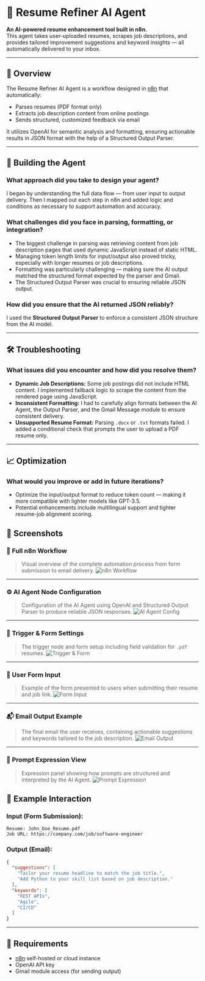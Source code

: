 # 📄 Resume Refiner AI Agent

**An AI-powered resume enhancement tool built in n8n.**  
This agent takes user-uploaded resumes, scrapes job descriptions, and provides tailored improvement suggestions and keyword insights — all automatically delivered to your inbox.

---

## 🚀 Overview

The Resume Refiner AI Agent is a workflow designed in [n8n](https://n8n.io) that automatically:

- Parses resumes (PDF format only)
- Extracts job description content from online postings
- Sends structured, customized feedback via email

It utilizes OpenAI for semantic analysis and formatting, ensuring actionable results in JSON format with the help of a Structured Output Parser.

---

## 🧠 Building the Agent

### What approach did you take to design your agent?

I began by understanding the full data flow — from user input to output delivery. Then I mapped out each step in n8n and added logic and conditions as necessary to support automation and accuracy.

### What challenges did you face in parsing, formatting, or integration?

- The biggest challenge in parsing was retrieving content from job description pages that used dynamic JavaScript instead of static HTML.  
- Managing token length limits for input/output also proved tricky, especially with longer resumes or job descriptions.  
- Formatting was particularly challenging — making sure the AI output matched the structured format expected by the parser and Gmail.  
- The Structured Output Parser was crucial to ensuring reliable JSON output.

### How did you ensure that the AI returned JSON reliably?

I used the **Structured Output Parser** to enforce a consistent JSON structure from the AI model.

---

## 🛠️ Troubleshooting

### What issues did you encounter and how did you resolve them?

- **Dynamic Job Descriptions:** Some job postings did not include HTML content. I implemented fallback logic to scrape the content from the rendered page using JavaScript.
- **Inconsistent Formatting:** I had to carefully align formats between the AI Agent, the Output Parser, and the Gmail Message module to ensure consistent delivery.
- **Unsupported Resume Format:** Parsing `.docx` or `.txt` formats failed. I added a conditional check that prompts the user to upload a PDF resume only.

---

## 📈 Optimization

### What would you improve or add in future iterations?

- Optimize the input/output format to reduce token count — making it more compatible with lighter models like GPT-3.5.  
- Potential enhancements include multilingual support and tighter resume-job alignment scoring.

## 📸 Screenshots

### 🧠 Full n8n Workflow
> Visual overview of the complete automation process from form submission to email delivery.
![n8n Workflow](./assets/Flow.jpg)

---

### ⚙️ AI Agent Node Configuration
> Configuration of the AI Agent using OpenAI and Structured Output Parser to produce reliable JSON responses.
![AI Agent Config](./assets/AI-Agent-Config.jpg)

---

### 🧷 Trigger & Form Settings
> The trigger node and form setup including field validation for `.pdf` resumes.
![Trigger & Form](./assets/Trigger.jpg)

---

### 📝 User Form Input
> Example of the form presented to users when submitting their resume and job link.
![Form Input](./assets/Input.jpg)

---

### 📬 Email Output Example
> The final email the user receives, containing actionable suggestions and keywords tailored to the job description.
![Email Output](./assets/Email.jpg)

---

### 💬 Prompt Expression View
> Expression panel showing how prompts are structured and interpreted by the AI Agent.
![Prompt Expression](./assets/Output.jpg)

## 📨 Example Interaction

### Input (Form Submission):

```
Resume: John_Doe_Resume.pdf  
Job URL: https://company.com/job/software-engineer
```

### Output (Email):

```json
{
  "suggestions": [
    "Tailor your resume headline to match the job title.",
    "Add Python to your skill list based on job description."
  ],
  "keywords": [
    "REST APIs",
    "Agile",
    "CI/CD"
  ]
}
```

---

## 📂 Requirements

- [n8n](https://n8n.io) self-hosted or cloud instance  
- OpenAI API key  
- Gmail module access (for sending output)
